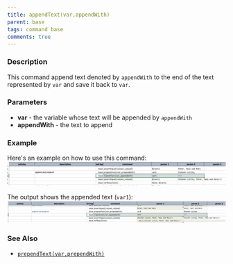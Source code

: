 ```yaml
---
title: appendText(var,appendWith)
parent: base
tags: command base
comments: true
---
```



### Description
This command append text denoted by `appendWith` to the end of the text represented by `var` and save it back to `var`.


### Parameters
- **var** \- the variable whose text will be appended by `appendWith`
- **appendWith** \- the text to append


### Example
Here's an example on how to use this command:
![script](image/appendText_01.png)

The output shows the appended text (`var1`):
![output](image/appendText_02.png)


### See Also
- [`prependText(var,prependWith)`](prependText(var,prependWith))
